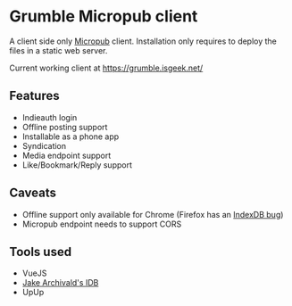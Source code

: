 # Grumble Micropub client

A client side only [Micropub](https://www.w3.org/TR/micropub/) client.
Installation only requires to deploy the files in a static web server.

Current working client at https://grumble.isgeek.net/

## Features

 * Indieauth login
 * Offline posting support
 * Installable as a phone app
 * Syndication
 * Media endpoint support
 * Like/Bookmark/Reply support

 ## Caveats

 * Offline support only available for Chrome (Firefox has an [IndexDB bug](https://bugzilla.mozilla.org/show_bug.cgi?id=1383029))
 * Micropub endpoint needs to support CORS


## Tools used

* VueJS
* [Jake Archivald's IDB](https://github.com/jakearchibald/idb)
* UpUp